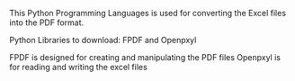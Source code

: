 This Python Programming Languages is used for converting the Excel files
into the PDF format.

Python Libraries to download:
FPDF and Openpxyl

FPDF is designed for creating and manipulating the PDF files
Openpxyl is for reading and writing the excel files
